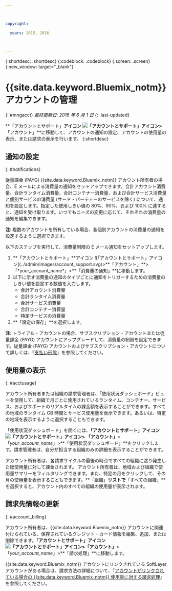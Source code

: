 ```yaml
---



copyright:

  years: 2015, 2016



---
```


{:shortdesc: .shortdesc}
{:codeblock: .codeblock}
{:screen: .screen}
{:new_window: target="_blank"}

# {{site.data.keyword.Bluemix_notm}} アカウントの管理
{: #mngacct}
*最終更新日: 2016 年 6 月 1 日*
{: .last-updated}

**「アカウントとサポート」**アイコン ![「アカウントとサポート」アイコン](../admin/images/account_support.svg)&gt;**「アカウント」**に移動して、アカウントの通知の設定、アカウントの使用量の表示、または請求の表示を行います。
{:shortdesc}

## 通知の設定
{: #notifications}

従量課金 (PAYG) {{site.data.keyword.Bluemix_notm}} アカウント所有者の場合、E メールによる消費量の通知をセットアップできます。合計アカウント消費量、合計ランタイム消費量、合計コンテナー消費量、および合計サービス消費量と個別サービスの消費量 (サード・パーティーのサービスを除く) について、通知を設定します。指定した使用しきい値の 80%、90%、および 100% に達すると、通知を受け取ります。いつでもニーズの変更に応じて、それぞれの消費量の通知を編集できます。

**注**: 複数のアカウントを所有している場合、各個別アカウントの消費量の通知を設定するように選択できます。

以下のステップを実行して、消費量制限の E メール通知をセットアップします。

<ol>
<li>**「アカウントとサポート」**アイコン ![「アカウントとサポート」アイコン](../admin/images/account_support.svg)&gt;**「アカウント」**&gt;「*your_account_name*」&gt;**「消費量の通知」**に移動します。</li>
<li>以下に示す消費量の通知のタイプごとに通知をトリガーするための消費量のしきい値を設定する数値を入力します。<br />
<ul>
<li>合計アカウント消費量</li>
<li>合計ランタイム消費量</li>
<li>合計サービス消費量</li>
<li>合計コンテナー消費量</li>
<li>特定サービスの消費量</li>
</ul>
</li>
<li>**「設定の保存」**を選択します。</li>
</ol>

**注**: トライアル・アカウントの場合、サブスクリプション・アカウントまたは従量課金 (PAYG) アカウントにアップグレードして、消費量の制限を設定できます。従量課金 (PAYG) アカウントおよびサブスクリプション・アカウントについて詳しくは、『[支払い形態](../pricing/index.html#pay-accounts)』を参照してください。

## 使用量の表示
{: #acctusage}

アカウント所有者または組織の請求管理者は、「使用状況ダッシュボード」ビューを使用して、組織で月ごとに使用されているランタイム、コンテナー、サービス、およびサポートのリアルタイムの課金額を表示することができます。すべての地域のランタイム GB 時間とサービス使用量を表示できます。あるいは、特定の地域を表示するように選択することもできます。

「使用状況ダッシュボード」を開くには、**「アカウントとサポート」**アイコン ![「アカウントとサポート」アイコン](../admin/images/account_support.svg)&gt;** 「アカウント」**&gt;「*your_account_name*」&gt;**「使用状況ダッシュボード」**をクリックします。請求管理者は、自分が担当する組織のみの詳細を表示することができます。

アカウント所有者は、各請求サイクルの最後の時点ですべての組織に渡り発生した総使用量に対して課金されます。
アカウント所有者は、地域および組織で使用量サマリーをフィルタリングできます。また、特定の月をクリックして、その月の使用量を表示することもできます。**「組織」**リストで**「すべての組織」**を選択すると、アカウント内のすべての組織の使用量が表示されます。


## 請求先情報の更新
{: #account_billing}

アカウント所有者は、{{site.data.keyword.Bluemix_notm}} アカウントに関連付けられている、保存されているクレジット・カード情報を編集、追加、または削除できます。**「アカウントとサポート」**アイコン ![「アカウントとサポート」アイコン](../admin/images/account_support.svg)&gt;**「アカウント」**&gt;「*your_account_name*」&gt;**「請求処理」**に移動します。

{{site.data.keyword.Bluemix_notm}} アカウントにリンクされている SoftLayer アカウントがある場合は、請求方法の詳細について、『[アカウントがリンクされている場合の {{site.data.keyword.Bluemix_notm}} 使用量に対する請求処理](../admin/softlayerlink.html#bill_usage)』を参照してください。
